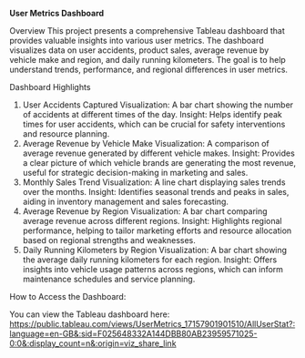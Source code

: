**User Metrics Dashboard**

Overview
This project presents a comprehensive Tableau dashboard that provides valuable insights into various user metrics. The dashboard visualizes data on user accidents, product sales, average revenue by vehicle make and region, and daily running kilometers. The goal is to help understand trends, performance, and regional differences in user metrics.

Dashboard Highlights
1. User Accidents Captured
Visualization: A bar chart showing the number of accidents at different times of the day.
Insight: Helps identify peak times for user accidents, which can be crucial for safety interventions and resource planning.
2. Average Revenue by Vehicle Make
Visualization: A comparison of average revenue generated by different vehicle makes.
Insight: Provides a clear picture of which vehicle brands are generating the most revenue, useful for strategic decision-making in marketing and sales.
3. Monthly Sales Trend
Visualization: A line chart displaying sales trends over the months.
Insight: Identifies seasonal trends and peaks in sales, aiding in inventory management and sales forecasting.
4. Average Revenue by Region
Visualization: A bar chart comparing average revenue across different regions.
Insight: Highlights regional performance, helping to tailor marketing efforts and resource allocation based on regional strengths and weaknesses.
5. Daily Running Kilometers by Region
Visualization: A bar chart showing the average daily running kilometers for each region.
Insight: Offers insights into vehicle usage patterns across regions, which can inform maintenance schedules and service planning.

How to Access the Dashboard:

You can view the Tableau dashboard here: https://public.tableau.com/views/UserMetrics_17157901901510/AllUserStat?:language=en-GB&:sid=F025648332A144DBB80AB23959571025-0:0&:display_count=n&:origin=viz_share_link
